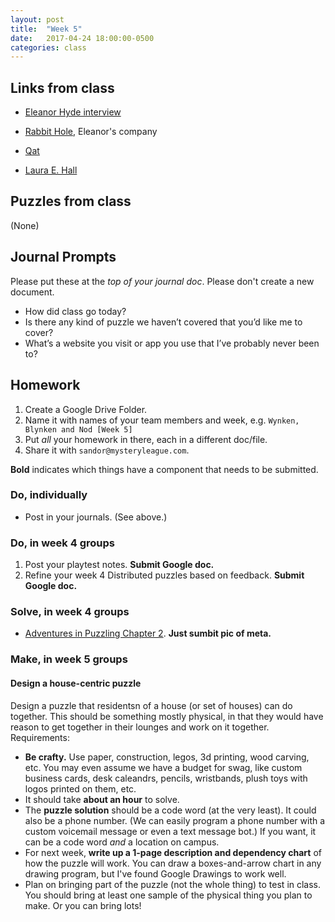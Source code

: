 ```yaml
---
layout: post
title:  "Week 5"
date:   2017-04-24 18:00:00-0500
categories: class
---
```


## Links from class


- [Eleanor Hyde interview](http://biggameswithace.blogspot.com/2014/11/interview-after-death-card-with-eleanor.html?m=1)
- [Rabbit Hole](https://www.facebook.com/downtherabbit/?ref=br_rs), Eleanor's company

- [Qat](https://www.quinapalus.com/cgi-bin/qat)
- [Laura E. Hall](http://www.lauraehall.com/)

## Puzzles from class

(None)

## Journal Prompts

Please put these at the *top of your journal doc*. Please don't create a new document.

- How did class go today?
- Is there any kind of puzzle we haven’t covered that you’d like me to cover? 
- What’s a website you visit or app you use that I’ve probably never been to?

## Homework

1. Create a Google Drive Folder.
2. Name it with names of your team members and week, e.g. `Wynken, Blynken and Nod [Week 5]`
3. Put _all_ your homework in there, each in a different doc/file.
4. Share it with `sandor@mysteryleague.com`.

 **Bold** indicates which things have a component that needs to be submitted.

### Do, individually

* Post in your journals. (See above.)

### Do, in week 4 groups

1. Post your playtest notes. **Submit Google doc.**
2. Refine your week 4 Distributed puzzles based on feedback. **Submit Google doc.**

### Solve, in week 4 groups

* [Adventures in Puzzling Chapter 2](/pdf/AiP-ch2.pdf). **Just sumbit pic of meta.**

### Make, in week 5 groups

#### Design a house-centric puzzle

Design a puzzle that residentsn of a house (or set of houses) can do together. This should be something mostly physical, in that they would have reason to get together in their lounges and work on it together. Requirements:

- **Be crafty.** Use paper, construction, legos, 3d printing, wood carving, etc. You may even assume we have a budget for swag, like custom business cards, desk caleandrs, pencils, wristbands, plush toys with logos printed on them, etc.
- It should take **about an hour** to solve.
- The **puzzle solution** should be a code word (at the very least). It could also be a phone number. (We can easily program a phone number with a custom voicemail message or even a text message bot.) If you want, it can be a code word *and* a location on campus.
- For next week, **write up a 1-page description and dependency chart** of how the puzzle will work. You can draw a boxes-and-arrow chart in any drawing program, but I've found Google Drawings to work well.
- Plan on bringing part of the puzzle (not the whole thing) to test in class. You should bring at least one sample of the physical thing you plan to make. Or you can bring lots!
